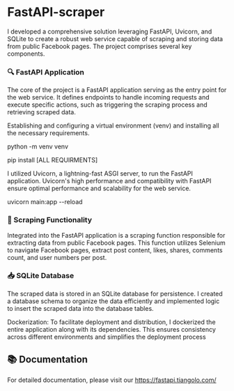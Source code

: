 # FastAPI-scraper

I developed a comprehensive solution leveraging FastAPI, Uvicorn, and SQLite to create a robust web service capable of scraping and storing data from public Facebook pages. The project comprises several key components.

### 🔍 FastAPI Application

The core of the project is a FastAPI application serving as the entry point for the web service. It defines endpoints to handle incoming requests and execute specific actions, such as triggering the scraping process and retrieving scraped data.

Establishing and configuring a virtual environment (venv) and installing all the necessary requirements. 

   python -m venv venv
   
   pip install [ALL REQUIRMENTS]
   
I utilized Uvicorn, a lightning-fast ASGI server, to run the FastAPI application. Uvicorn's high performance and compatibility with FastAPI ensure optimal performance and scalability for the web service.

uvicorn main:app --reload

### 📝 Scraping Functionality 

Integrated into the FastAPI application is a scraping function responsible for extracting data from public Facebook pages. This function utilizes Selenium to navigate Facebook pages, extract post content, likes, shares, comments count, and user numbers per post.

### 📥 SQLite Database

The scraped data is stored in an SQLite database for persistence. I created a database schema to organize the data efficiently and implemented logic to insert the scraped data into the database tables.

Dockerization: To facilitate deployment and distribution, I dockerized the entire application along with its dependencies. This ensures consistency across different environments and simplifies the deployment process
## 📚 Documentation

For detailed documentation, please visit our https://fastapi.tiangolo.com/

